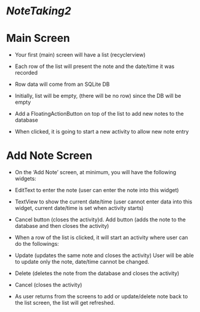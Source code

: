 # *NoteTaking2*

# Main Screen
- Your first (main) screen will have a list (recyclerview)
- Each row of the list will present the note and the date/time it was recorded 
- Row data will come from an SQLite DB
- Initially, list will be empty, (there will be no row) since the DB will be empty

- Add a FloatingActionButton on top of the list to add new notes to the database
- When clicked, it is going to start a new activity to allow new note entry

# Add Note Screen
- On the ‘Add Note’ screen, at minimum, you will have the following widgets:
- EditText to enter the note (user can enter the note into this widget)
- TextView to show the current date/time (user cannot enter data into this widget, current date/time is set when activity starts)
- Cancel button (closes the activity)d.  Add button (adds the note to the database and then closes the activity)

- When a row of the list is clicked, it will start an activity where user can do the followings:
- Update (updates the same note and closes the activity) User will be able to update only the note, date/time cannot be changed.
- Delete (deletes the note from the database and closes the activity)
- Cancel (closes the activity)

- As user returns from the screens to add or update/delete note back to the list screen, the list will get refreshed.
